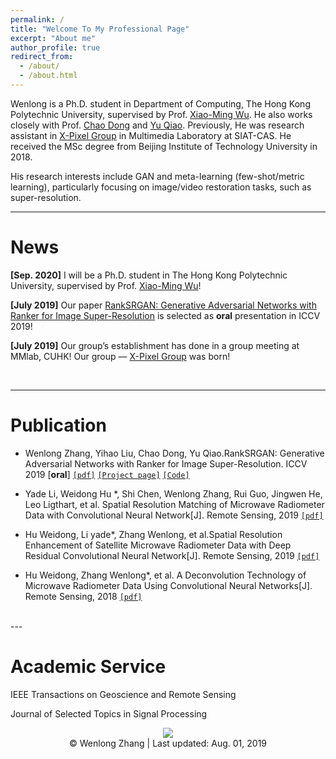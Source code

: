 ```yaml
---
permalink: /
title: "Welcome To My Professional Page"
excerpt: "About me"
author_profile: true
redirect_from: 
  - /about/
  - /about.html
---
```


Wenlong is a Ph.D. student in Department of Computing, The Hong Kong Polytechnic University, supervised by Prof. [Xiao-Ming Wu](http://www4.comp.polyu.edu.hk/~csxmwu/). He also works closely with Prof. [Chao Dong](https://scholar.google.com/citations?hl=zh-CN&user=OSDCB0UAAAAJ) and [Yu Qiao](http://mmlab.siat.ac.cn/team). Previously, He was research assistant in [X-Pixel Group](http://xpixel.group/index) in Multimedia Laboratory at SIAT-CAS. He received the MSc degree from Beijing Institute of Technology University in 2018.

His research interests include GAN and meta-learning (few-shot/metric learning), particularly focusing on image/video restoration tasks, such as super-resolution.
<br>

---

News
======
**[Sep. 2020]** I will be a Ph.D. student in The Hong Kong Polytechnic University, supervised by Prof. [Xiao-Ming Wu](http://www4.comp.polyu.edu.hk/~csxmwu/)!

**[July 2019]** Our paper [RankSRGAN: Generative Adversarial Networks with Ranker for Image Super-Resolution](https://arxiv.org/abs/1908.06382)  is selected as **oral** presentation in ICCV 2019!

**[July 2019]** Our group’s establishment has done in a group meeting at MMlab, CUHK! Our group — [X-Pixel Group](http://xpixel.group/index) was born!

<br>

---


Publication
======
* Wenlong Zhang, Yihao Liu, Chao Dong, Yu Qiao.RankSRGAN: Generative Adversarial Networks with Ranker
for Image Super-Resolution. ICCV 2019 [**oral**] [`[pdf]`](https://arxiv.org/abs/1908.06382) [`[Project page]`](https://wenlongzhang0724.github.io/Projects/RankSRGAN) [`[Code]`](https://github.com/WenlongZhang0724/RankSRGAN)

* Yade Li, Weidong Hu *, Shi Chen, Wenlong Zhang, Rui Guo, Jingwen He, 
Leo Ligthart, et al. Spatial Resolution Matching of Microwave Radiometer Data with 
Convolutional Neural Network[J]. Remote Sensing, 2019 [`[pdf]`](https://www.mdpi.com/2072-4292/11/20/2432/htm)

* Hu Weidong, Li yade*, Zhang Wenlong, et al.Spatial Resolution Enhancement of Satellite
Microwave Radiometer Data with Deep Residual Convolutional Neural Network[J]. Remote
Sensing, 2019 [`[pdf]`](https://www.mdpi.com/2072-4292/11/7/771)

* Hu Weidong, Zhang Wenlong*, et al. A Deconvolution Technology of Microwave Radiometer
Data Using Convolutional Neural Networks[J]. Remote Sensing, 2018 [`[pdf]`](https://www.mdpi.com/2072-4292/10/2/275)

<br>
---

Academic Service
======
IEEE Transactions on Geoscience and Remote Sensing

Journal of Selected Topics in Signal Processing

<body>
<center>
<a href='https://clustrmaps.com/site/1au09'  title='Visit tracker'><img src='//clustrmaps.com/map_v2.png?cl=ffffff&w=300&t=tt&d=fvH7zH9jgGaRu_Ln0ax1mxLe9YfiD0GRcfq6CbjruhQ&co=2d78ad&ct=ffffff'/></a>
</center>  
<body>
<center>
© Wenlong Zhang | Last updated: Aug. 01, 2019
</center>  

